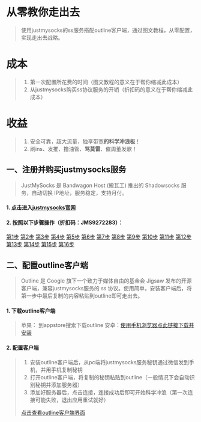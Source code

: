 # 从零教你走出去
> 使用justmysocks的ss服务搭配outline客户端，通过图文教程，从零配置，实现走出去战略。
>



# 成本
> 1. 第一次配置所花费的时间（图文教程的意义在于帮你缩减此成本）
> 2. 从justmysocks购买ss协议服务的开销（折扣码的意义在于帮你缩减此成本）



# 收益
> 1. 安全可靠，超大流量，独享带宽**的科学冲浪板**！
> 2. 刷ins、发推、撸油管、**骂莫雷**、催周董发歌！



## 一、注册并购买justmysocks服务
> JustMySocks 是 Bandwagon Host (搬瓦工) 推出的 Shadowsocks 服务，自动切换 IP地址，服务稳定，支持月付。

#### 1. 点击进入[justmysocks官网](https://justmysocks1.net/members/aff.php?aff=3702)

#### 2. 按照以下步骤操作（折扣码：JMS9272283）：
[第1步](http://ww1.sinaimg.cn/large/e3b19145ly1gabsuw9a7gj217u0k6n8e.jpg)
[第2步](http://ww1.sinaimg.cn/large/e3b19145ly1gabsuwc4qpj217x0jzajf.jpg)
[第3步](http://ww1.sinaimg.cn/large/e3b19145ly1gabsuw7842j217x0k642z.jpg)
[第4步](http://ww1.sinaimg.cn/large/e3b19145ly1gabsuw896yj21800k5dn7.jpg)
[第5步](http://ww1.sinaimg.cn/large/e3b19145ly1gabsuw826nj218d0jvjyf.jpg)
[第6步](http://ww1.sinaimg.cn/large/e3b19145ly1gabsuw93mcj21870iugrq.jpg)
[第7步](http://ww1.sinaimg.cn/large/e3b19145ly1gabsuwago9j218d0j57ac.jpg)
[第8步](http://ww1.sinaimg.cn/large/e3b19145ly1gabsuwbxvyj21820jr7at.jpg)
[第9步](http://ww1.sinaimg.cn/large/e3b19145ly1gabsuwcrwwj217t0idq8p.jpg)
[第10步](http://ww1.sinaimg.cn/large/e3b19145ly1gabsuwdoqij21840i8jva.jpg)
[第11步](http://ww1.sinaimg.cn/large/e3b19145ly1gabsuwe07uj21860jadjy.jpg)
[第12步](http://ww1.sinaimg.cn/large/e3b19145ly1gabsuweou9j21890jedhr.jpg)
[第13步](http://ww1.sinaimg.cn/large/e3b19145ly1gabsuwg3g7j21hc0p1dht.jpg)
[第14步](http://ww1.sinaimg.cn/large/e3b19145ly1gabsuwh4q8j21860jctdu.jpg)
[第15步](http://ww1.sinaimg.cn/large/e3b19145ly1gabsuwh785j21850ihafv.jpg)
[第16步](http://ww1.sinaimg.cn/large/e3b19145ly1gabsuwi763j217v0fln3r.jpg)



## 二、配置outline客户端
> Outline 是 Google 旗下一个致力于媒体自由的基金会 Jigsaw 发布的开源客户端，兼容justmysocks服务的 ss 协议。使用简单，安装客户端后，将第一步中最后复制的内容粘贴到outline即可走出去。

#### 1. 下载outline客户端

> 苹果： 到appstore搜索下载outline
> 安卓：[使用手机浏览器点此链接下载并安装](https://cdn.shuziyimin.org/android-v1.2.12.apk)

#### 2. 配置客户端

> 1. 安装outline客户端后，从pc端将justmysocks服务秘钥通过微信发到手机，并用手机复制秘钥
> 2. 打开outline客户端，将复制的秘钥粘贴到outline（一般情况下会自动识别秘钥并添加服务器）
> 3. 添加好服务器后，点击连接，连接成功后即可开始科学冲浪（第一次连接可能失败，退出应用重试就好）
>
> [点击查看outline客户端界面](http://ww1.sinaimg.cn/large/e3b19145ly1gabtwe2owjj20j20t0q4i.jpg)





